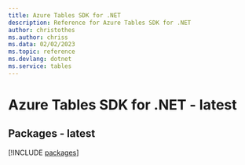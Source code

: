 ```yaml
---
title: Azure Tables SDK for .NET
description: Reference for Azure Tables SDK for .NET
author: christothes
ms.author: chriss
ms.data: 02/02/2023
ms.topic: reference
ms.devlang: dotnet
ms.service: tables
---
```

# Azure Tables SDK for .NET - latest
## Packages - latest
[!INCLUDE [packages](tables-index.md)]